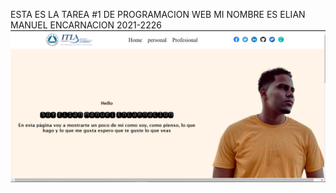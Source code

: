 ESTA ES LA TAREA #1 DE PROGRAMACION WEB
MI NOMBRE ES ELIAN MANUEL ENCARNACION 2021-2226
![MI CAPTURE DE PANTALLA](Cap.png)
